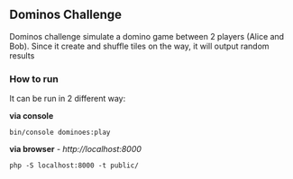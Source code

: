 ## Dominos Challenge

Dominos challenge simulate a domino game between 2 players (Alice and Bob). Since it create and shuffle tiles on the way, it will output random results

### How to run
It can be run in 2 different way:

**via console**

    bin/console dominoes:play

**via browser** - *http://localhost:8000*

    php -S localhost:8000 -t public/
